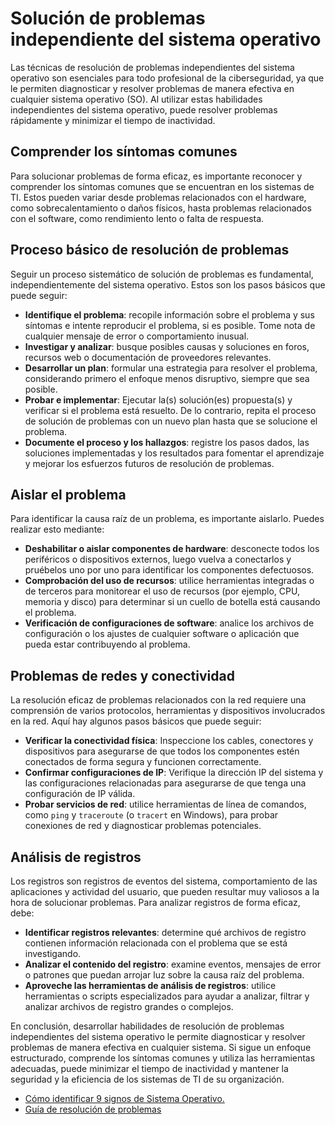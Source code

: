 # Solución de problemas independiente del sistema operativo

Las técnicas de resolución de problemas independientes del sistema operativo son esenciales para todo profesional de la ciberseguridad, ya que le permiten diagnosticar y resolver problemas de manera efectiva en cualquier sistema operativo (SO). Al utilizar estas habilidades independientes del sistema operativo, puede resolver problemas rápidamente y minimizar el tiempo de inactividad.

## Comprender los síntomas comunes

Para solucionar problemas de forma eficaz, es importante reconocer y comprender los síntomas comunes que se encuentran en los sistemas de TI. Estos pueden variar desde problemas relacionados con el hardware, como sobrecalentamiento o daños físicos, hasta problemas relacionados con el software, como rendimiento lento o falta de respuesta.

## Proceso básico de resolución de problemas

Seguir un proceso sistemático de solución de problemas es fundamental, independientemente del sistema operativo. Estos son los pasos básicos que puede seguir:

- **Identifique el problema**: recopile información sobre el problema y sus síntomas e intente reproducir el problema, si es posible. Tome nota de cualquier mensaje de error o comportamiento inusual.
- **Investigar y analizar**: busque posibles causas y soluciones en foros, recursos web o documentación de proveedores relevantes.
- **Desarrollar un plan**: formular una estrategia para resolver el problema, considerando primero el enfoque menos disruptivo, siempre que sea posible.
- **Probar e implementar**: Ejecutar la(s) solución(es) propuesta(s) y verificar si el problema está resuelto. De lo contrario, repita el proceso de solución de problemas con un nuevo plan hasta que se solucione el problema.
- **Documente el proceso y los hallazgos**: registre los pasos dados, las soluciones implementadas y los resultados para fomentar el aprendizaje y mejorar los esfuerzos futuros de resolución de problemas.

## Aislar el problema

Para identificar la causa raíz de un problema, es importante aislarlo. Puedes realizar esto mediante:

- **Deshabilitar o aislar componentes de hardware**: desconecte todos los periféricos o dispositivos externos, luego vuelva a conectarlos y pruébelos uno por uno para identificar los componentes defectuosos.
- **Comprobación del uso de recursos**: utilice herramientas integradas o de terceros para monitorear el uso de recursos (por ejemplo, CPU, memoria y disco) para determinar si un cuello de botella está causando el problema.
- **Verificación de configuraciones de software**: analice los archivos de configuración o los ajustes de cualquier software o aplicación que pueda estar contribuyendo al problema.

## Problemas de redes y conectividad

La resolución eficaz de problemas relacionados con la red requiere una comprensión de varios protocolos, herramientas y dispositivos involucrados en la red. Aquí hay algunos pasos básicos que puede seguir:

- **Verificar la conectividad física**: Inspeccione los cables, conectores y dispositivos para asegurarse de que todos los componentes estén conectados de forma segura y funcionen correctamente.
- **Confirmar configuraciones de IP**: Verifique la dirección IP del sistema y las configuraciones relacionadas para asegurarse de que tenga una configuración de IP válida.
- **Probar servicios de red**: utilice herramientas de línea de comandos, como `ping` y `traceroute` (o `tracert` en Windows), para probar conexiones de red y diagnosticar problemas potenciales.

## Análisis de registros

Los registros son registros de eventos del sistema, comportamiento de las aplicaciones y actividad del usuario, que pueden resultar muy valiosos a la hora de solucionar problemas. Para analizar registros de forma eficaz, debe:

- **Identificar registros relevantes**: determine qué archivos de registro contienen información relacionada con el problema que se está investigando.
- **Analizar el contenido del registro**: examine eventos, mensajes de error o patrones que puedan arrojar luz sobre la causa raíz del problema.
- **Aproveche las herramientas de análisis de registros**: utilice herramientas o scripts especializados para ayudar a analizar, filtrar y analizar archivos de registro grandes o complejos.

En conclusión, desarrollar habilidades de resolución de problemas independientes del sistema operativo le permite diagnosticar y resolver problemas de manera efectiva en cualquier sistema. Si sigue un enfoque estructurado, comprende los síntomas comunes y utiliza las herramientas adecuadas, puede minimizar el tiempo de inactividad y mantener la seguridad y la eficiencia de los sistemas de TI de su organización.

- [Cómo identificar 9 signos de Sistema Operativo.](https://bro4u.com/blog/how-to-identify-9-signs-of-operating-system)
- [Guía de resolución de problemas](https://cdnsm5-ss6.sharpschool.com/userfiles/servers/server_20856499/file/teacher%20pages/lindsay%20dolezal/it%20essentials/5.6.pdf)